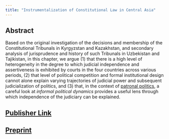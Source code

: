 ```yaml
---
title: "Instrumentalization of Constitutional Law in Central Asia"
---
```


## Abstract 

Based on the original investigation of the decisions and membership of the Constitutional Tribunals in Kyrgyzstan and Kazakhstan, and secondary analysis of jurisprudence and history of such Tribunals in Uzbekistan and Tajikistan, in this chapter, we argue (1) that there is a high level of heterogeneity in the degree to which judicial independence and assertiveness is exhibited by courts in the four countries across various periods, (2) that level of political competition and formal institutional design cannot alone explain varying trajectories of judicial power and subsequent judicialization of politics, and (3) that, in the context of [patronal politics](https://www.cambridge.org/core/books/patronal-politics/4C1B4D49A7F17739E75A5AB7B66E2115), a careful look at *informal political dynamics* provides a useful lens through which independence of the judiciary can be explained. 

## [Publisher Link](https://doi.org/10.4337/9781800378346.00014)
## [Preprint](https://docs.google.com/viewer?url=https://github.com/juzgenbayev/quartz/raw/hugo/content/files/instrumentalization_paper.pdf)
